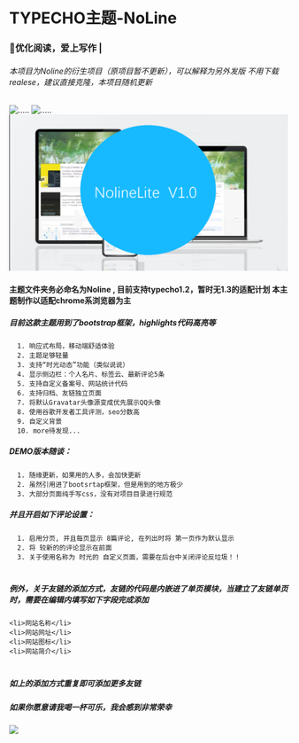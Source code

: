 # TYPECHO主题-NoLine
###  💬优化阅读，爱上写作  |  
###### 本项目为Noline的衍生项目（原项目暂不更新），可以解释为另外发版 不用下载realese，建议直接克隆，本项目随机更新
 ![.....](https://img.shields.io/github/downloads/qine233/NoLine-Typecho-theme/total.svg?style=flat-square)
 ![.....](https://img.shields.io/github/v/release/qine233/NoLine-Typecho-theme.svg?style=flat-square)
  ![.....](https://github.com/qine233/NoLineLite/blob/main/screenshot.png)
#### 主题文件夹务必命名为Noline , 目前支持typecho1.2，暂时无1.3的适配计划 本主题制作以适配chrome系浏览器为主
##### 目前这款主题用到了bootstrap框架，highlights代码高亮等
      1. 响应式布局，移动端舒适体验
      2. 主题足够轻量
      3. 支持“时光动态”功能（类似说说）
      4. 显示侧边栏：个人名片、标签云、最新评论5条
      5. 支持自定义备案号、网站统计代码
      6. 支持归档、友链独立页面
      7. 将默认Gravatar头像源变成优先展示QQ头像
      8. 使用谷歌开发者工具评测，seo分数高
      9. 自定义背景
      10. more待发现...
##### DEMO版本随谈：
      1. 随缘更新，如果用的人多，会加快更新
      2. 虽然引用进了bootsrtap框架，但是用到的地方极少
      3. 大部分页面纯手写css，没有对项目目录进行规范
##### 并且开启如下评论设置：
      1. 启用分页, 并且每页显示 8篇评论, 在列出时将 第一页作为默认显示
      2. 将 较新的的评论显示在前面
      3. 关于使用名称为 时光的 自定义页面，需要在后台中关闭评论反垃圾！！
# 
##### 例外，关于友链的添加方式，友链的代码是内嵌进了单页模块，当建立了友链单页时，需要在编辑内填写如下字段完成添加
```
<li>网站名称</li>
<li>网站网址</li>
<li>网站图标</li>
<li>网站简介</li>
```
# 
##### 如上的添加方式重复即可添加更多友链
##### 如果你愿意请我喝一杯可乐，我会感到非常荣幸
![](https://github.com/qine233/NoLineLite/blob/main/pay.png)

